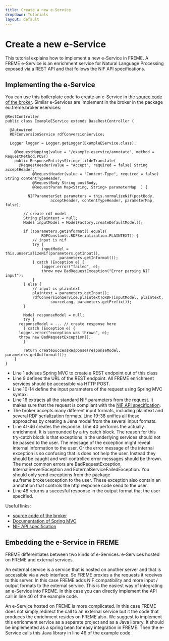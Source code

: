 ```yaml
---
title: Create a new e-Service
dropdown: Tutorials
layout: default
---
```


# Create a new e-Service

This tutorial explains how to implement a new e-Service in FREME. A FREME e-Service is an enrichment service for Natural Language Processing exposed via a REST API and that follows the NIF API specifications.

## Implementing the e-Service

You can use this boilerplate code to create an e-Service in the [source code of the broker](https://github.com/freme-project/broker). Similar e-Services are implement in the broker in the package eu.freme.broker.eservices:

```
@RestController
public class ExampleEService extends BaseRestController {

  @Autowired
  RDFConversionService rdfConversionService;
  
  Logger logger = Logger.getLogger(ExampleEService.class);

	@RequestMapping(value = "/example-eservice/annotate", method = RequestMethod.POST)
	public ResponseEntity<String> tildeTranslate(
      @RequestHeader(value = "Accept", required = false) String acceptHeader,
			@RequestHeader(value = "Content-Type", required = false) String contentTypeHeader,
			@RequestBody String postBody,
			@RequestParam Map<String, String> parameterMap	) {

		  NIFParameterSet parameters = this.normalizeNif(postBody,
					acceptHeader, contentTypeHeader, parameterMap, false);

		// create rdf model
		String plaintext = null;
		Model inputModel = ModelFactory.createDefaultModel();

		if (!parameters.getInformat().equals(
				RDFConstants.RDFSerialization.PLAINTEXT)) {
			// input is nif
			try {
				inputModel = this.unserializeNif(parameters.getInput(),
						parameters.getInformat());
			} catch (Exception e) {
				logger.error("failed", e);
				throw new BadRequestException("Error parsing NIF input");
			}
		} else {
			// input is plaintext
			plaintext = parameters.getInput();
			rdfConversionService.plaintextToRDF(inputModel, plaintext,
					sourceLang, parameters.getPrefix());
		}

		Model responseModel = null;
		try {
      responseModel = ... // create response here
		} catch (Exception e) {
      logger.error("exception was thrown", e);
      throw new BadRequestException();
		}
                                                         
		return createSuccessResponse(responseModel, parameters.getOutformat());
	}
}
```  

* Line 1 advises Spring MVC to create a REST endpoint out of this class
* Line 9 defines the URL of the REST endpoint. All FREME enrichment services should be accessible via HTTP POST.
* Line 10-14 define the input parameters of the request using Spring MVC syntax.
* Line 16 extracts all the standard NIF parameters from the request. It makes sure that the request is compliant with the [NIF API specification](http://persistence.uni-leipzig.org/nlp2rdf/specification/api.html).
* The broker accepts many different input formats, including plaintext and several RDF serialization formats. Line 19-38 unifies all these approaches by creating a Jena model from the several input formats.
* Line 41-46 creates the response. Line 40 performs the actually enrichment. It is surrounded by a try catch block. The reason for this try-catch block is that exceptions in the underlying services should not be passed to the user. The message of the exception might reveal internal information to the user. Or the error message of the internal exception is so confusing that is does not help the user. Instead they should be caught and well controlled error messages should be thrown. The most common errors are BadRequestException, InternalServerException and ExternalServiceFailedException. You should only send exceptions from the package eu.freme.broker.exception to the user. These exception also contain an annotation that controls the http response code send to the user.
* Line 48 returns a succesful response in the output format that the user specified.

Useful links:

* [source code of the broker](https://github.com/freme-project/broker)
* [Documentation of Spring MVC](http://docs.spring.io/spring-framework/docs/current/spring-framework-reference/html/mvc.html)
* [NIF API specification](http://persistence.uni-leipzig.org/nlp2rdf/specification/api.html)

## Embedding the e-Service in FREME

FREME differentiates between two kinds of e-Services. e-Services hosted on FREME and external services.

An external service is a service that is hosted on another server and that is accessible via a web interface. So FREME proxies a the requests it receives to this server. In this case FREME adds NIF compatibility and more input / output formats to the external service. This is the easiest way of integrating an e-Service into FREME. In this case you can directly implement the API call in line 46 of the example code.

An e-Service hosted on FREME is more complicated. In this case FREME does not simply redirect the call to an external service but it the code that produces the enrichment resides on FREME also. We suggest to implement this enrichment service as a separate project and as a Java library. It should be implemented as a spring bean for easy integration in FREME. Then the e-Service calls this Java library in line 46 of the example code. 
